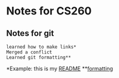 # Notes for CS260

## Notes for git
```
learned how to make links*
Merged a conflict
Learned git formatting**
```
 *Example: this is my [README](https://github.com/SamuelG-exe/startup/blob/main/README.md)
 **[formatting](https://docs.github.com/en/get-started/writing-on-github/getting-started-with-writing-and-formatting-on-github/basic-writing-and-formatting-syntax)

